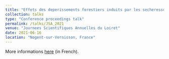 ```yaml
---
title: "Effets des deperissements forestiers induits par les secheresses sur la biodiversite : le grand inconnu ?"
collection: talks
type: "Conference proceedings talk"
permalink: /talks/JSA_2021
venue: "Journees Scientifiques Annuelles du Loiret"
date: 2021-06-16
location: "Nogent-sur-Vernisson, France"
---
```


More informations [here](https://hal.inrae.fr/hal-03441622v1) (in French).